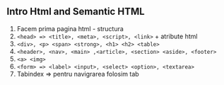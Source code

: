 ## Intro Html and Semantic HTML
1. Facem prima pagina html - structura
2. `<head> => <title>, <meta>, <script>, <link>` + atribute html
3. `<div>, <p> <span> <strong>, <h1> <h2> <table>`
3. `<header>, <nav>, <main> ,<article>, <section> <aside>, <footer>`
4. `<a> <img>`
6. `<form> => <label> <input>, <select> <option>, <textarea>`
7. Tabindex => pentru navigrarea folosim tab


